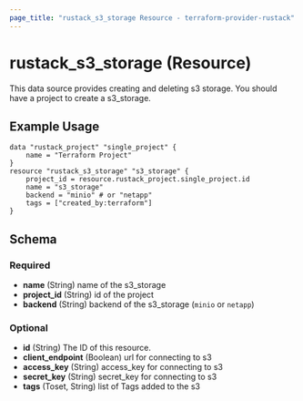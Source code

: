 ```yaml
---
page_title: "rustack_s3_storage Resource - terraform-provider-rustack"
---
```

# rustack_s3_storage (Resource)

This data source provides creating and deleting s3 storage. You should have a project to create a s3_storage.

## Example Usage

```hcl 
data "rustack_project" "single_project" {
    name = "Terraform Project"
}
resource "rustack_s3_storage" "s3_storage" {
    project_id = resource.rustack_project.single_project.id
    name = "s3_storage"
    backend = "minio" # or "netapp"
    tags = ["created_by:terraform"]
}
```

## Schema

### Required

- **name** (String) name of the s3_storage
- **project_id** (String) id of the project
- **backend** (String) backend of the s3_storage (`minio` or `netapp`)

### Optional

- **id** (String) The ID of this resource.
- **client_endpoint** (Boolean) url for connecting to s3
- **access_key** (String) access_key for connecting to s3
- **secret_key** (String) secret_key for connecting to s3
- **tags** (Toset, String) list of Tags added to the s3
